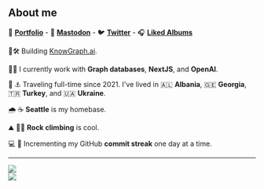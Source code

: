 ## About me

🎨  **[Portfolio](https://linesofcode.dev)** -  🐘  **[Mastodon](https://fosstodon.org/@linesofcode)** - 🐦  **[Twitter](https://twitter.com/linesofcodedev)**  -  🎧  **[Liked Albums](https://open.spotify.com/playlist/7cih3mDZUI4EbbPlCwWE9f?si=iwGeowETQVupFEoRurU_uA)**

🧬🛠️ Building [KnowGraph.ai](https://knowgraph.ai).

🔬🥼 I currently work with **Graph databases**, **NextJS**, and **OpenAI**.

🌊 ⚓ Traveling full-time since 2021. I've lived in 🇦🇱 **Albania**, 🇬🇪 **Georgia**, 🇹🇷 **Turkey**, and 🇺🇦 **Ukraine**.

🌧️ ☕ **Seattle** is my homebase.

⛰️ 🧗‍♂️ **Rock climbing** is cool.

💻 🚀 Incrementing my GitHub **commit streak** one day at a time.


---
![](https://github-readme-stats.vercel.app/api?username=TimMikeladze&theme=dark&hide_border=false&include_all_commits=true&count_private=true)<br/>
![](https://github-readme-streak-stats.herokuapp.com/?user=TimMikeladze&theme=dark&hide_border=false)<br/>


